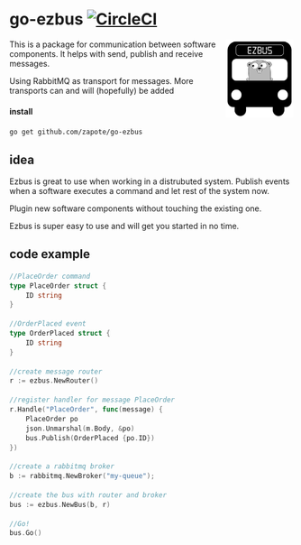 
# go-ezbus [![CircleCI](https://circleci.com/gh/Zapote/go-ezbus/tree/master.svg?style=shield)](https://circleci.com/gh/zapote/go-ezbus/tree/master) 

<img src="logo.png" alt="Markdown Monster icon" style="float: right; margin-left: 10px; max-width: 120px; height:auto" />

This is a package for communication between software components. It helps with send, publish and receive messages.

Using RabbitMQ as transport for messages. More transports can and will (hopefully) be added

#### install
`go get github.com/zapote/go-ezbus`

## idea
Ezbus is great to use when working in a distrubuted system. Publish events when a software executes a command and let rest of the system now. 

Plugin new software components without touching the existing one.

Ezbus is super easy to use and will get you started in no time.

## code example
```go
//PlaceOrder command
type PlaceOrder struct {
	ID string
}

//OrderPlaced event
type OrderPlaced struct {
	ID string
}

//create message router
r := ezbus.NewRouter()

//register handler for message PlaceOrder
r.Handle("PlaceOrder", func(message) {
    PlaceOrder po
    json.Unmarshal(m.Body, &po) 
    bus.Publish(OrderPlaced {po.ID})
})

//create a rabbitmq broker
b := rabbitmq.NewBroker("my-queue");

//create the bus with router and broker
bus := ezbus.NewBus(b, r)

//Go!
bus.Go()
```